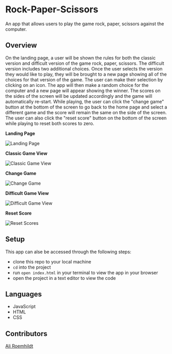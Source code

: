 # Rock-Paper-Scissors

An app that allows users to play the game rock, paper, scissors against the computer. 

## Overview

On the landing page, a user will be shown the rules for both the classic version and difficult version of the game rock, paper, scissors. The difficult version includes two additional choices. Once the user selects the version they would like to play, they will be brought to a new page showing all of the choices for that version of the game. The user can make their selection by clicking on an icon. The app will then make a random choice for the computer and a new page will appear showing the winner. The scores on the sides of the screen will be updated accordingly and the game will automatically re-start. While playing, the user can click the "change game" button at the bottom of the screen to go back to the home page and select a different game and the score will remain the same on the side of the screen. The user can also click the "reset score" button on the bottom of the screen while playing to reset both scores to zero. 

**Landing Page**

![Landing Page](https://media.giphy.com/media/qATyQbfNBiO9zDjLuJ/giphy.gif)

**Classic Game View**

![Classic Game View](https://media.giphy.com/media/uumTg8MNciWOSsXxJ3/giphy.gif)

**Change Game**

![Change Game](https://media.giphy.com/media/dSi6WS9iQTRytl0FqR/giphy.gif)

**Difficult Game View**

![Difficult Game View](https://media.giphy.com/media/Lk94LgyouBiLlTMSK8/giphy.gif)

**Reset Score**

![Reset Scores](https://media.giphy.com/media/EPGAN2eaXrevunlnyR/giphy.gif)

## Setup

This app can alse be accessed through the following steps:

- clone this repo to your local machine
- `cd` into the project
- run `open index.html` in your terminal to view the app in your browser
- open the project in a text editor to view the code 

## Languages

- JavaScript
- HTML
- CSS

## Contributors

[Ali Roemhildt](https://github.com/aliroemhildt)
